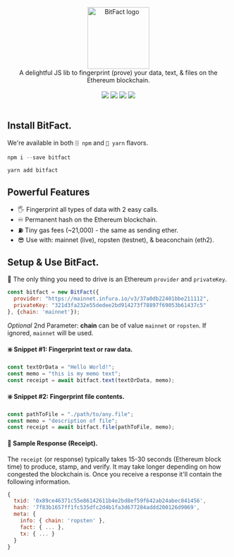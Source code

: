 <p align="center">
<img src="https://raw.githubusercontent.com/zachalam/BitFact/master/readme/logo.png" alt="BitFact logo" title="BitFact" align="center" height="140" />
<br />
A delightful JS lib to fingerprint (prove) your data, text, & files on the Ethereum blockchain.
<br /><br />
<img src="https://img.shields.io/github/issues/zachalam/BitFact" />
<img src="https://img.shields.io/github/license/zachalam/BitFact" />
<img src="https://img.shields.io/npm/v/bitfact" />
<img src="https://img.shields.io/bundlephobia/minzip/bitfact" />
<br /><br />
</p>


## Install BitFact.
We're available in both `🗄️ npm` and `🧶 yarn` flavors.
```javascript
npm i --save bitfact
```
```javascript
yarn add bitfact
```

## Powerful Features
- 🖐️ Fingerprint all types of data with 2 easy calls.
- ♾️ Permanent hash on the Ethereum blockchain.
- ⛽ Tiny gas fees (~21,000) - the same as sending ether.
- 😎 Use with: mainnet (live), ropsten (testnet), & beaconchain (eth2).


## Setup & Use BitFact.
🚗 The only thing you need to drive is an Ethereum `provider` and `privateKey`. 
```javascript
const bitfact = new BitFact({ 
  provider: "https://mainnet.infura.io/v3/37a0db22401bbe211112",
  privateKey: "321d3fa232e55dedee2bd914273f78897f69053b61437c5"
}, {chain: 'mainnet'});
```
*Optional* 2nd Parameter: **chain** can be of value `mainnet` or `ropsten`. If ignored, `mainnet` will be used.

#### ❇️ Snippet #1: Fingerprint text or raw data.
```javascript
const textOrData = "Hello World!";
const memo = "this is my memo text";
const receipt = await bitfact.text(textOrData, memo);
```

#### ❇️ Snippet #2: Fingerprint file contents.
```javascript
const pathToFile = "./path/to/any.file";
const memo = "description of file";
const receipt = await bitfact.file(pathToFile, memo);
```

#### 🧾 Sample Response (Receipt).
The `receipt` (or response) typically takes 15-30 seconds (Ethereum block time) to produce, stamp, and verify. It may take longer depending on how congested the blockchain is. Once you receive a response it'll contain the following information.
```javascript
{
  txid: '0x89ce46371c55e86142611b4e2bd8ef59f642ab24abec041456',
  hash: '7f83b1657ff1fc535dfc2d4b1fa3d677284addd200126d9069',
  meta: {
    info: { chain: 'ropsten' },
    fact: { ... },
    tx: { ... }
  }
}
```
